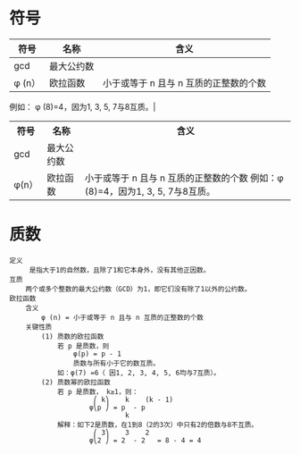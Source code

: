 # 符号
| 符号 | 名称 | 含义 |
|---------|---------|---------|
| gcd   | 最大公约数   |    |
| φ (n）   | 欧拉函数   | 小于或等于 n 且与 n 互质的正整数的个数   
例如：
φ (8)=4，因为1, 3, 5, 7与8互质。|

<table>
  <tr>
    <th>符号</th>
    <th>名称</th>
    <th>含义</th>
  </tr>
  <tr>
    <td>gcd</td>
    <td>最大公约数</td>
    <td></td>
  </tr>
  <tr>
    <td>φ(n）</td>
    <td>欧拉函数</td>
    <td>小于或等于 n 且与 n 互质的正整数的个数   
例如：φ (8)=4，因为1, 3, 5, 7与8互质。</td>
  </tr>
</table>
		
		

		
# 质数
	定义
		 是指大于1的自然数，且除了1和它本身外，没有其他正因数。
	互质
		两个或多个整数的最大公约数（GCD）为1，即它们没有除了1以外的公约数。
	欧拉函数
		含义
			φ (n) = 小于或等于 n 且与 n 互质的正整数的个数
		关键性质
			(1) 质数的欧拉函数
				若 p 是质数，则
					φ(p) = p - 1 
					质数与所有小于它的数互质。
				如：φ(7) =6（ 因1, 2, 3, 4, 5, 6均与7互质）。
			(2) 质数幂的欧拉函数  
				若 p 是质数， k≥1，则：
					     ⎛ k⎞    k    (k - 1)
					    φ⎝p ⎠ = p  - p       
					     		 k
				解释：如下2是质数，在1到8（2的3次）中只有2的倍数与8不互质。
					     ⎛ 3⎞    3    2 
					    φ⎝2 ⎠ = 2  - 2   = 8 - 4 = 4
     
